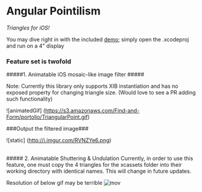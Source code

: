 Angular Pointilism
==========
_Triangles for iOS!_

You may dive right in with the included [demo](https://github.com/FindForm/FFAngularPointilism/archive/master.zip); simply open the .xcodeproj and run on a 4" display

### Feature set is twofold 

#####1. Animatable iOS mosaic-like image filter #####

Note: Currently this library only supports XIB instantiation and has no exposed property for changing triangle size. (Would love to see a PR adding such functionality)

![animatedGif]
(https://s3.amazonaws.com/Find-and-Form/portolio/TriangularPoint.gif)

###Output the filtered image###

![static]
(http://i.imgur.com/RVNZYe6.png)

<br />
##### 2. Animatable Shuttering & Undulation
Currently, in order to use this feature, one must copy the 4 triangles for the xcassets folder into their working directory with identical names. This will change in future updates.

Resolution of below gif may be terrible
![mov](http://giant.gfycat.com/LightheartedCleverEyra.gif)
